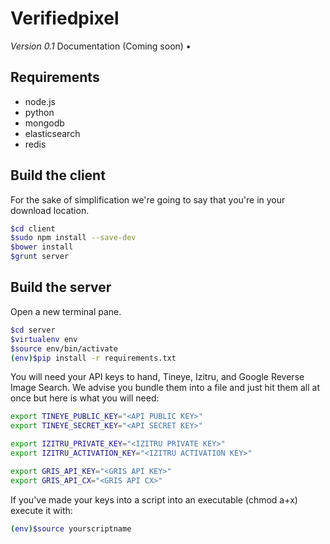 # Verifiedpixel
*Version 0.1*
Documentation (Coming soon) •
## Requirements
* node.js
* python
* mongodb
* elasticsearch
* redis

## Build the client
For the sake of simplification we're going to say that you're in your download location.
```bash
$cd client
$sudo npm install --save-dev
$bower install
$grunt server
```
## Build the server
Open a new terminal pane.
```bash
$cd server
$virtualenv env
$source env/bin/activate
(env)$pip install -r requirements.txt
```
You will need your API keys to hand, Tineye, Izitru, and Google Reverse Image Search. We advise you bundle them into a file and just hit them all at once but here is what you will need:
```bash
export TINEYE_PUBLIC_KEY="<API PUBLIC KEY>" 
export TINEYE_SECRET_KEY="<API SECRET KEY>"

export IZITRU_PRIVATE_KEY="<IZITRU PRIVATE KEY>"
export IZITRU_ACTIVATION_KEY="<IZITRU ACTIVATION KEY>"

export GRIS_API_KEY="<GRIS API KEY>"
export GRIS_API_CX="<GRIS API CX>"
```
If you've made your keys into a script into an executable (chmod a+x) execute it with:
```bash
(env)$source yourscriptname
```
